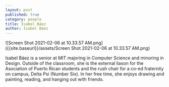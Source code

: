```yaml
---
layout: post
published: true
category: people
title: Isabel Báez
author: Isabel Báez
---
```


![Screen Shot 2021-02-06 at 10.33.57 AM.png]({{site.baseurl}}/assets/Screen Shot 2021-02-06 at 10.33.57 AM.png)

Isabel Báez is a senior at MIT majoring in Computer Science and minoring in Design. Outside of the classroom, she is the external liason for the Asociation of Puerto Rican students and the rush chair for a co-ed fraternity on campus, Delta Psi (Number Six). In her free time, she enjoys drawing and painting, reading, and hanging out with friends.

